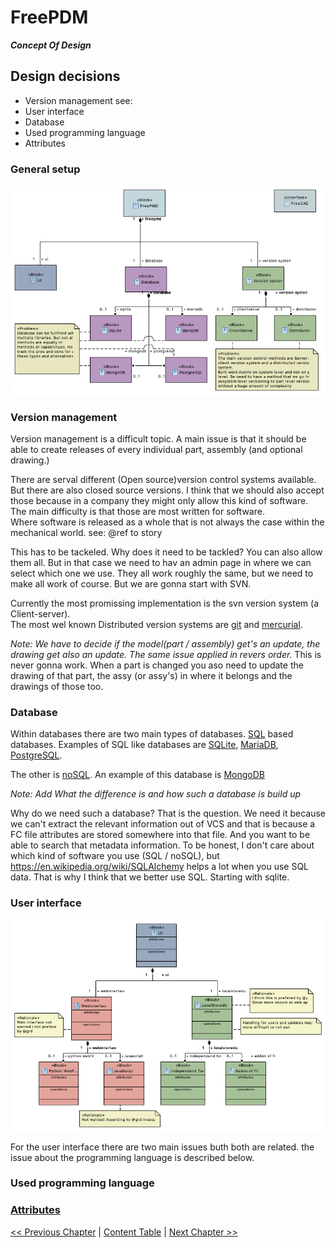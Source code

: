 # FreePDM
***Concept Of Design***

## Design decisions

- Version management see:
- User interface
- Database
- Used programming language
- Attributes

### General setup
![Block diagram FreePDM general](FreePDM_CoD-Figures/BDD_FreePMD-design.png)

### Version management

Version management is a difficult topic. A main issue is that it should be able to create releases of every individual part, assembly (and optional drawing.)  

There are serval different (Open source)version control systems available. But there are also closed source versions. I think that we should also accept those because in a company they might only allow this kind of software.
The main difficulty is that those are most written for software.  
Where software is released as a whole that is not always the case within the mechanical world. see: @ref to story

This has to be tackeled. Why does it need to be tackled? You can also allow them all. But in that case we need to hav an admin page in where we can select which one we use. They all work roughly the same, but we need to make all work of course. But we are gonna start with SVN.

Currently the most promissing implementation is the svn version system (a Client-server).  
The most wel known Distributed version systems are [git](https://git-scm.com/) and [mercurial](https://www.mercurial-scm.org/).

_Note: We have to decide if the model(part / assembly) get's an update,  the drawing get also an update. The same issue applied in revers order._
This is never gonna work. When a part is changed you aso need to update the drawing of that part, the assy (or assy's) in where it belongs and the drawings of those too.

### Database

Within databases there are two main types of databases.
[SQL](https://en.wikipedia.org/wiki/SQL) based databases. Examples of SQL like databases are [SQLite](https://sqlite.org/index.html), [MariaDB](https://mariadb.org/), [PostgreSQL](https://www.postgresql.org/). 
<!--On https://sqlite.org/fileformat2.html is written:-->
<!--The main database file consists of one or more pages. The size of a page is a power of two between 512 and 65536 inclusive. All pages within the same database are the same size. The page size for a database file is determined by the 2-byte integer located at an offset of 16 bytes from the beginning of the database file.-->  
<!--Does this mean that it basically a big spreadsheet?-->

The other is [noSQL](https://en.wikipedia.org/wiki/NoSQL). An example of this database is [MongoDB](https://www.mongodb.com/)

_Note: Add What the difference is and how such a database is build up_

Why do we need such a database? That is the question. We need it because we can't extract the relevant information out of VCS and that is because a FC file attributes are stored somewhere into that file. And you want to be able to search that metadata information. To be honest, I don't care about which kind of software you use (SQL / noSQL), but https://en.wikipedia.org/wiki/SQLAlchemy helps a lot when you use SQL data. That is why I think that we better use SQL. Starting with sqlite.


### User interface
![Block diagram interface design](FreePDM_CoD-Figures/BDD_UI-design.png)

For the user interface there are two main issues buth both are related. the issue about the programming language is described below.


### Used programming language



### [Attributes](Attributes.md)


[<< Previous Chapter](FreePDM_02-Workflows.md) | [Content Table](FreePDM_00-CoD.md) | [Next Chapter >>](FreePDM-03-1-Attributes.md)
